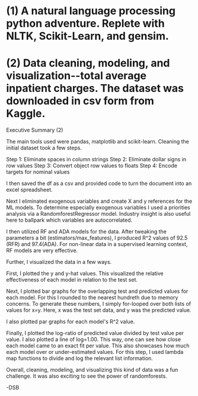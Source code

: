 # (1) A natural language processing python adventure. Replete with NLTK, Scikit-Learn, and gensim.  
# (2) Data cleaning, modeling, and visualization--total average inpatient charges. The dataset was downloaded in csv form from Kaggle. 
  
  Executive Summary (2) 
  
  The main tools used were pandas, matplotlib and scikit-learn. Cleaning the initial dataset took a few steps. 
  
  Step 1: Eliminate spaces in column strings
  Step 2: Eliminate dollar signs in row values
  Step 3: Convert object row values to floats
  Step 4: Encode targets for nominal values 
  
  I then saved the df as a csv and provided code to turn the document into an excel spreadsheet. 
  
  Next I eliminated exogenous variables and create X and y references for the ML models. To determine especially exogenous variables I   used a priorities analysis via a RandomforestRegressor model. Industry insight is also useful here to ballpark which variables are autocorrelated. 
  
  I then utilized RF and ADA models for the data. After tweaking the parameters a bit (estimators/max_features), I produced R^2 values of 92.5 (RFR) and 97.4(ADA). For non-linear data in a supervised learning context, RF models are very effective. 
  
  Further, I visualized the data in a few ways. 
  
  First, I plotted the y and y-hat values. This visualized the relative effectiveness of each model in relation to the test set. 
  
  Next, I plotted bar graphs for the overlapping test and predicted values for each model. For this I rounded to the nearest hundreth due to memory concerns. To generate these numbers, I simply for-looped over both lists of values for x=y. Here, x was the test set data, and y was the predicted value.  
  
  I also plotted par graphs for each model's R^2 value. 
  
  Finally, I plotted the log-ratio of predicted value divided by test value per value. I also plotted a line of log=1.00. This way, one can see how close each model came to an exact fit per value. This also showcases how much each model over or under-estimated values. For this step, I used lambda map functions to divide and log the relevant list information. 
  
  Overall, cleaning, modeling, and visualizing this kind of data was a fun challenge. It was also exciting to see the power of randomforests. 
  
  -DSB 
  
  
  

